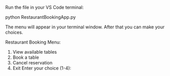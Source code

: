 Run the file in your VS Code terminal:

  python RestaurantBookingApp.py

The menu will appear in your terminal window. After that you can make your choices.

Restaurant Booking Menu:
1. View available tables
2. Book a table
3. Cancel reservation
4. Exit
Enter your choice (1-4):
